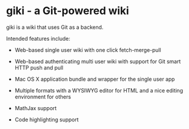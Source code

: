 # giki - a Git-powered wiki

giki is a wiki that uses Git as a backend.

Intended features include:

- Web-based single user wiki with one click fetch-merge-pull
- Web-based authenticating multi user wiki with support for Git smart HTTP push and pull
- Mac OS X application bundle and wrapper for the single user app

- Multiple formats with a WYSIWYG editor for HTML and a nice editing environment for others
- MathJax support
- Code highlighting support
